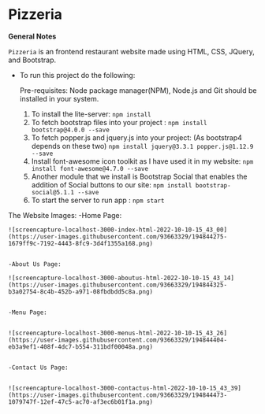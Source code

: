 # Pizzeria

**General Notes**

`Pizzeria` is an frontend restaurant website made using HTML, CSS, JQuery, and Bootstrap.

- To run this project do the following:

    Pre-requisites: Node package manager(NPM), Node.js and Git should be installed in your system.
    1. To install the lite-server:
       `npm install`
    2. To fetch bootstrap files into your project :
        `npm install bootstrap@4.0.0 --save`
    3. To fetch popper.js and jquery.js into your project: (As bootstrap4 depends on these two)
        `npm install jquery@3.3.1 popper.js@1.12.9 --save`
    4. Install font-awesome icon toolkit as I have used it in my website: 
        `npm install font-awesome@4.7.0 --save`
    5. Another module that we install is Bootstrap Social that enables the addition of Social buttons to our site:
        `npm install bootstrap-social@5.1.1 --save`
    6. To start the server to run app :
        `npm start`
        
 The Website Images: 
    -Home Page:
    
    ![screencapture-localhost-3000-index-html-2022-10-10-15_43_00](https://user-images.githubusercontent.com/93663329/194844275-1679ff9c-7192-4443-8fc9-3d4f1355a168.png)
    
    
    -About Us Page: 
    
    ![screencapture-localhost-3000-aboutus-html-2022-10-10-15_43_14](https://user-images.githubusercontent.com/93663329/194844325-b3a02754-8c4b-452b-a971-08fbdbdd5c8a.png)
    
    
    -Menu Page:
    
    
    ![screencapture-localhost-3000-menus-html-2022-10-10-15_43_26](https://user-images.githubusercontent.com/93663329/194844404-eb3a9ef1-408f-4dc7-b554-311bdf00048a.png)

    
    -Contact Us Page: 
     
     
    ![screencapture-localhost-3000-contactus-html-2022-10-10-15_43_39](https://user-images.githubusercontent.com/93663329/194844473-1079747f-12ef-47c5-ac70-af3ec6b01f1a.png)

    

